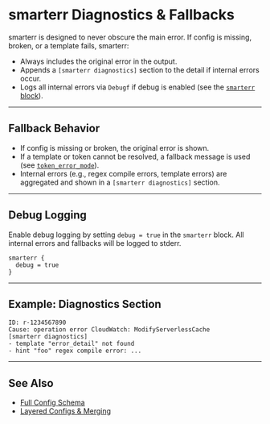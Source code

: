 # smarterr Diagnostics & Fallbacks

smarterr is designed to never obscure the main error. If config is missing, broken, or a template fails, smarterr:

- Always includes the original error in the output.
- Appends a `[smarterr diagnostics]` section to the detail if internal errors occur.
- Logs all internal errors via `Debugf` if debug is enabled (see the [`smarterr` block](schema.md#smarterr-optional)).

---

## Fallback Behavior

- If config is missing or broken, the original error is shown.
- If a template or token cannot be resolved, a fallback message is used (see [`token_error_mode`](schema.md#smarterr-optional)).
- Internal errors (e.g., regex compile errors, template errors) are aggregated and shown in a `[smarterr diagnostics]` section.

---

## Debug Logging

Enable debug logging by setting `debug = true` in the `smarterr` block. All internal errors and fallbacks will be logged to stderr.

```hcl
smarterr {
  debug = true
}
```

---

## Example: Diagnostics Section

```
ID: r-1234567890
Cause: operation error CloudWatch: ModifyServerlessCache
[smarterr diagnostics]
- template "error_detail" not found
- hint "foo" regex compile error: ...
```

---

## See Also
- [Full Config Schema](schema.md)
- [Layered Configs & Merging](layering.md)
